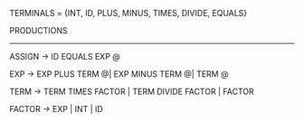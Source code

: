 
TERMINALS = {INT, ID, PLUS, MINUS, TIMES, DIVIDE, EQUALS}

PRODUCTIONS
______________________________________

ASSIGN -> ID EQUALS EXP @

EXP -> EXP PLUS TERM @| EXP MINUS TERM @| TERM @

TERM -> TERM TIMES FACTOR | TERM DIVIDE FACTOR | FACTOR

FACTOR -> EXP | INT | ID


